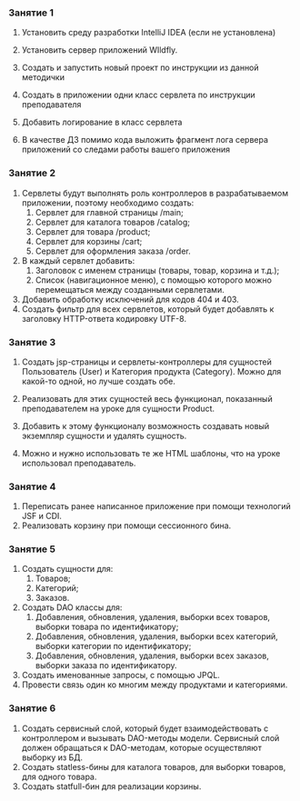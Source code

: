 ### Занятие 1

1. Установить среду разработки IntelliJ IDEA (если не установлена)

2. Установить сервер приложений WIldfly.

3. Создать и запустить новый проект по инструкции из данной методички

4. Создать в приложении одни класс сервлета по инструкции преподавателя

5. Добавить логирование в класс сервлета

6. В качестве ДЗ помимо кода выложить фрагмент лога сервера приложений со следами работы вашего приложения

### Занятие 2

1. Сервлеты будут выполнять роль контроллеров в разрабатываемом приложении, поэтому необходимо создать:
    1. Сервлет для главной страницы /main;
    2. Сервлет для каталога товаров /catalog;
    3. Сервлет для товара /product;
    4. Сервлет для корзины /cart;
    5. Сервлет для оформления заказа /order.
2. В каждый сервлет добавить:
    1. Заголовок с именем страницы (товары, товар, корзина и т.д.);
    2. Список (навигационное меню), с помощью которого можно перемещаться между созданными сервлетами.
3. Добавить обработку исключений для кодов 404 и 403.
4. Создать фильтр для всех сервлетов, который будет добавлять к заголовку HTTP-ответа кодировку UTF-8.

### Занятие 3

1. Создать jsp-страницы и сервлеты-контроллеры для сущностей Пользователь (User) и Категория продукта 
   (Category). Можно для какой-то одной, но лучше создать обе.

2. Реализовать для этих сущностей весь функционал, показанный преподавателем на уроке для сущности Product.

3. Добавить к этому функционалу возможность создавать новый экземпляр сущности и удалять сущность.

4. Можно и нужно использовать те же HTML шаблоны, что на уроке использовал преподаватель.

### Занятие 4

1. Переписать ранее написанное приложение при помощи технологий JSF и CDI.
2. Реализовать корзину при помощи сессионного бина.

### Занятие 5

1. Создать сущности для:
   1. Товаров;
   2. Категорий;
   3. Заказов.
2. Создать DAO классы для:
   1. Добавления, обновления, удаления, выборки всех товаров, выборки товара по идентификатору;
   2. Добавления, обновления, удаления, выборки всех категорий, выборки категории по идентификатору;
   3. Добавления, обновления, удаления, выборки всех заказов, выборки заказа по идентификатору.
3. Создать именованные запросы, с помощью JPQL.
4. Провести связь один ко многим между продуктами и категориями.

### Занятие 6

1. Создать сервисный слой, который будет взаимодействовать с контроллером и вызывать DAO-методы модели. Сервисный 
   слой должен обращаться к DAO-методам, которые осуществляют выборку из БД.
2. Создать statless-бины для каталога товаров, для выборки товаров, для одного товара.
3. Создать statfull-бин для реализации корзины.